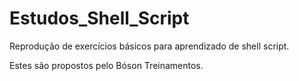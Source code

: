 # Estudos_Shell_Script

Reprodução de exercícios básicos para aprendizado de shell script.

Estes são propostos pelo Bóson Treinamentos.
